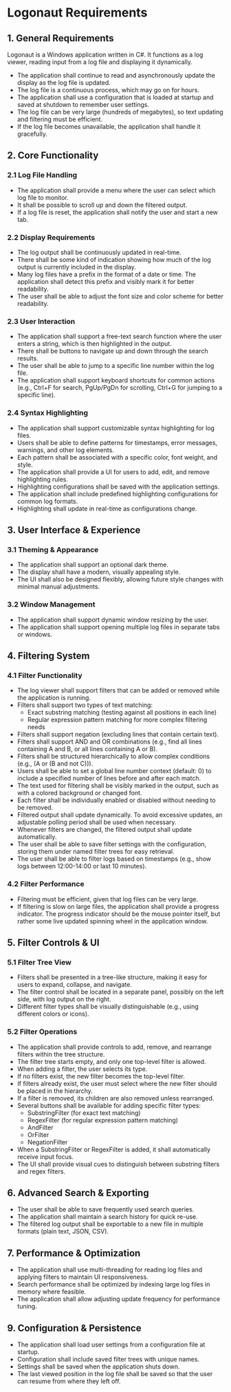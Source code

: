 # Logonaut Requirements

## 1. General Requirements
Logonaut is a Windows application written in C#. It functions as a log viewer, reading input from a log file and displaying it dynamically.

- The application shall continue to read and asynchronously update the display as the log file is updated.
- The log file is a continuous process, which may go on for hours.
- The application shall use a configuration that is loaded at startup and saved at shutdown to remember user settings.
- The log file can be very large (hundreds of megabytes), so text updating and filtering must be efficient.
- If the log file becomes unavailable, the application shall handle it gracefully.

## 2. Core Functionality
### 2.1 Log File Handling
- The application shall provide a menu where the user can select which log file to monitor.
- It shall be possible to scroll up and down the filtered output.
- If a log file is reset, the application shall notify the user and start a new tab.

### 2.2 Display Requirements
- The log output shall be continuously updated in real-time.
- There shall be some kind of indication showing how much of the log output is currently included in the display.
- Many log files have a prefix in the format of a date or time. The application shall detect this prefix and visibly mark it for better readability.
- The user shall be able to adjust the font size and color scheme for better readability.

### 2.3 User Interaction
- The application shall support a free-text search function where the user enters a string, which is then highlighted in the output.
- There shall be buttons to navigate up and down through the search results.
- The user shall be able to jump to a specific line number within the log file.
- The application shall support keyboard shortcuts for common actions (e.g., Ctrl+F for search, PgUp/PgDn for scrolling, Ctrl+G for jumping to a specific line).

### 2.4 Syntax Highlighting
- The application shall support customizable syntax highlighting for log files.
- Users shall be able to define patterns for timestamps, error messages, warnings, and other log elements.
- Each pattern shall be associated with a specific color, font weight, and style.
- The application shall provide a UI for users to add, edit, and remove highlighting rules.
- Highlighting configurations shall be saved with the application settings.
- The application shall include predefined highlighting configurations for common log formats.
- Highlighting shall update in real-time as configurations change.

## 3. User Interface & Experience
### 3.1 Theming & Appearance
- The application shall support an optional dark theme.
- The display shall have a modern, visually appealing style.
- The UI shall also be designed flexibly, allowing future style changes with minimal manual adjustments.

### 3.2 Window Management
- The application shall support dynamic window resizing by the user.
- The application shall support opening multiple log files in separate tabs or windows.

## 4. Filtering System
### 4.1 Filter Functionality
- The log viewer shall support filters that can be added or removed while the application is running.
- Filters shall support two types of text matching:
  - Exact substring matching (testing against all positions in each line)
  - Regular expression pattern matching for more complex filtering needs
- Filters shall support negation (excluding lines that contain certain text).
- Filters shall support AND and OR combinations (e.g., find all lines containing A and B, or all lines containing A or B).
- Filters shall be structured hierarchically to allow complex conditions (e.g., (A or (B and not C))).
- Users shall be able to set a global line number context (default: 0) to include a specified number of lines before and after each match.
- The text used for filtering shall be visibly marked in the output, such as with a colored background or changed font.
- Each filter shall be individually enabled or disabled without needing to be removed.
- Filtered output shall update dynamically. To avoid excessive updates, an adjustable polling period shall be used when necessary.
- Whenever filters are changed, the filtered output shall update automatically.
- The user shall be able to save filter settings with the configuration, storing them under named filter trees for easy retrieval.
- The user shall be able to filter logs based on timestamps (e.g., show logs between 12:00-14:00 or last 10 minutes).

### 4.2 Filter Performance
- Filtering must be efficient, given that log files can be very large.
- If filtering is slow on large files, the application shall provide a progress indicator. The progress indicator should be the mouse pointer itself, but rather some live updated spinning wheel in the application window.

## 5. Filter Controls & UI
### 5.1 Filter Tree View
- Filters shall be presented in a tree-like structure, making it easy for users to expand, collapse, and navigate.
- The filter control shall be located in a separate panel, possibly on the left side, with log output on the right.
- Different filter types shall be visually distinguishable (e.g., using different colors or icons).

### 5.2 Filter Operations
- The application shall provide controls to add, remove, and rearrange filters within the tree structure.
- The filter tree starts empty, and only one top-level filter is allowed.
- When adding a filter, the user selects its type.
- If no filters exist, the new filter becomes the top-level filter.
- If filters already exist, the user must select where the new filter should be placed in the hierarchy.
- If a filter is removed, its children are also removed unless rearranged.
- Several buttons shall be available for adding specific filter types: 
  - SubstringFilter (for exact text matching)
  - RegexFilter (for regular expression pattern matching)
  - AndFilter
  - OrFilter
  - NegationFilter
- When a SubstringFilter or RegexFilter is added, it shall automatically receive input focus.
- The UI shall provide visual cues to distinguish between substring filters and regex filters.

## 6. Advanced Search & Exporting
- The user shall be able to save frequently used search queries.
- The application shall maintain a search history for quick re-use.
- The filtered log output shall be exportable to a new file in multiple formats (plain text, JSON, CSV).

## 7. Performance & Optimization
- The application shall use multi-threading for reading log files and applying filters to maintain UI responsiveness.
- Search performance shall be optimized by indexing large log files in memory where feasible.
- The application shall allow adjusting update frequency for performance tuning.

## 9. Configuration & Persistence
- The application shall load user settings from a configuration file at startup.
- Configuration shall include saved filter trees with unique names.
- Settings shall be saved when the application shuts down.
- The last viewed position in the log file shall be saved so that the user can resume from where they left off.
